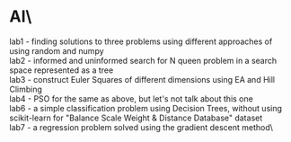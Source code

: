 # AI\
lab1 - finding solutions to three problems using different approaches of using random and numpy \
lab2 - informed and uninformed search for N queen problem in a search space represented as a tree\
lab3 - construct Euler Squares of different dimensions using EA and Hill Climbing\
lab4 - PSO for the same as above, but let's not talk about this one\
lab6 - a simple classification problem using Decision Trees, without using scikit-learn for "Balance Scale Weight & Distance Database" dataset\
lab7 - a regression problem solved using the gradient descent method\
